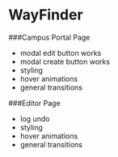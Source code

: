 # WayFinder
###Campus Portal Page
<ul>
	<li>modal edit button works</li>
	<li>modal create button works</li>
	<li>styling</li>
	<li>hover animations</li>
	<li>general transitions</li>
</ul>
###Editor Page
<ul>
	<li>log undo</li>
	<li>styling</li>
	<li>hover animations</li>
	<li>general transitions</li>
</ul>

